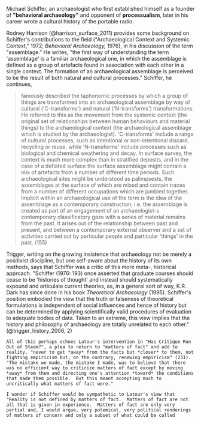 Michael Schiffer, an archaeologist who first established himself as a founder of **"behavioral archaeology"** and opponent of **processualism**, later in his career wrote a cultural history of the portable radio.

Rodney Harrison (@harrison_surface_2011) provides some background on Schiffer's contributions to the field ("Archaeological Context and Systemic Context," 1972; *Behavioral Archaeology,* 1976), in his discussion of the term "assemblage."  He writes, "the first way of understanding the term 'assemblage' is a familiar archaeological one, in which the assemblage is defined as a group of artefacts found in association with each other in a single context.  The formation of an archaeological assemblage is perceived to be the result of both natural and cultural processes."  Schiffer, he continues,

> famously described the taphonomic processes by which a group of things are transformed into an archaeological assemblage by way of cultural ('C-transforms') and natural ('N-transforms') transformations.  He referred to this as the movement from the systemic context (the original set of relationships between human behaviours and material things) to the archaeological context (the archaeological assemblage which is studied by the archaeologist).  'C-transforms' include a range of cultural processes, such as intentional or non-intentional discard, recycling or reuse, while 'N-transforms' include processes such as biological and chemical weathering and decay.  In surface survey, the context is much more complex than in stratified deposits, and in the case of a deflated surface the surface assemblage might contain a mix of artefacts from a number of different time periods.  Such archaeological sites might be understood as palimpsests, the assemblages at the surface of which are mixed and contain traces from a number of different occupations which are jumbled together.  Implicit within an archaeological use of the term is the idea of the assemblage as a contemporary construction, i.e. the assemblage is created as part of an engagement of an archaeologist-s contemporary classificatory gaze with a series of material remains from the past.  It arises out of the relationship between past and present, and between a contemporary external observer and a set of activities carried out by particular people and particular 'things' in the past. (155)

Trigger, writing on the growing insistence that archaeology not be merely a positivist discipline, but one self-aware about the history of its own methods, says that Schiffer was a critic of this more meta-, historical approach.  "Schiffer (1976: 193) once asserted that graduate courses should cease to be 'histories of thought' and instead should systematically expound and articulate current theories, as, in a general sort of way, K.R. Dark has since done in his book *Theoretical Archaeology* (1995).  Schiffer's position embodied the view that the truth or falseness of theoretical formulations is independent of social influences and hence of history but can be determined by applying scientifically valid procedures of evaluation to adequate bodies of data.  Taken to an extreme, this view implies that the history and philosophy of archaeology are totally unrelated to each other." (@trigger_history_2006, 2)

```
All of this perhaps echoes Latour's intervention in "Has Critique Run Out of Steam?", a plea to return to "matters of fact" and add to reality, "never to get *away* from the facts but *closer* to them, not fighting empiricism but, on the contrary, renewing empiricism" (231).  "The mistake we made, the mistake I made, was to believe that there was no efficient way to criticize matters of fact except by moving *away* from them and directing one's attention *toward* the conditions that made them possible.  But this meant accepting much to uncritically what matters of fact were."

I wonder if Schiffer would be sympathetic to Latour's view that "Reality is not defined by matters of fact.  Matters of fact are not all that is given in experience.  Matters of fact are only very partial and, I would argue, very polemical, very political renderings of matters of concern and only a subset of what could be called 
```